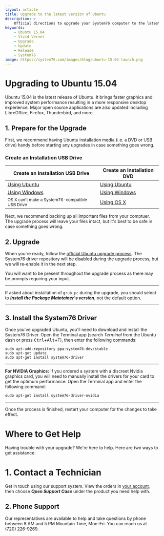 ```yaml
---
layout: article
title: Upgrade to the latest version of Ubuntu
description: >
    Official directions to upgrade your System76 computer to the latest version of Ubuntu.
keywords:
    - Ubuntu 15.04
    - Vivid Vervet
    - Upgrade
    - Update
    - Release
    - System76
image: https://system76.com/images/blog/ubuntu-15.04-launch.png
---
```


# Upgrading to Ubuntu 15.04

Ubuntu 15.04 is the latest release of Ubuntu. It brings faster graphics and improved system performance resulting in a more responsive desktop experience. Major open source applications are also updated including LibreOffice, Firefox, Thunderbird, and more.

## 1. Prepare for the Upgrade

First, we recommend having Ubuntu installation media (i.e. a DVD or USB drive) handy before starting any upgrades in case something goes wrong.

### Create an Installation USB Drive

Create an Installation USB Drive  | Create an Installation DVD
--------------------------------- | ---------------------------
[Using Ubuntu](http://www.ubuntu.com/download/desktop/create-a-usb-stick-on-ubuntu) | [Using Ubuntu](http://www.ubuntu.com/download/desktop/burn-a-dvd-on-ubuntu)
[Using Windows](http://www.ubuntu.com/download/desktop/create-a-usb-stick-on-windows) | [Using Windows](http://www.ubuntu.com/download/desktop/burn-a-dvd-on-windows)
<small>OS X can't make a System76-compatible USB Drive</small>| [Using OS X](http://www.ubuntu.com/download/desktop/burn-a-dvd-on-mac-osx)

Next, we recommend backing up all important files from your comptuer. The upgrade process will leave your files intact, but it's best to be safe in case something goes wrong.

## 2. Upgrade

When you're ready, follow the [official Ubuntu upgrade process](http://www.ubuntu.com/download/desktop/upgrade). The System76 driver repository will be disabled during the upgrade process, but we will re-enable it in the next step.

You will want to be present throughout the upgrade process as there may be prompts requiring your input.

---

If asked about installation of `grub_pc` during the upgrade, you should select to **_Install the Package Maintainer's version_**, not the default option.

---

## 3. Install the System76 Driver

Once you've upgraded Ubuntu, you'll need to download and install the System76 Driver. Open the Terminal app (search _Terminal_ from the Ubuntu dash or press <kbd>Ctrl</kbd>+<kbd>Alt</kbd>+<kbd>T</kbd>), then enter the following commands:

    sudo apt-add-repository ppa:system76-dev/stable
    sudo apt-get update
    sudo apt-get install system76-driver

---

**For NVIDIA Graphics:** If you ordered a system with a discreet Nvidia graphics card, you will need to manually install the drivers for your card to get the optimum performance. Open the Terminal app and enter the following command:

    sudo apt-get install system76-driver-nvidia

---

Once the process is finished, restart your computer for the changes to take effect.

# Where to Get Help

Having trouble with your upgrade? We're here to help. Here are two ways to get assistance:

# 1. Contact a Technician

Get in touch using our support system. View the orders in [your account](https://system76.com/my-account/orders), then choose **_Open Support Case_** under the product you need help with.

## 2. Phone Support

Our representatives are available to help and take questions by phone between 8 AM and 5 PM Mountain Time, Mon–Fri. You can reach us at (720) 226-9269.
